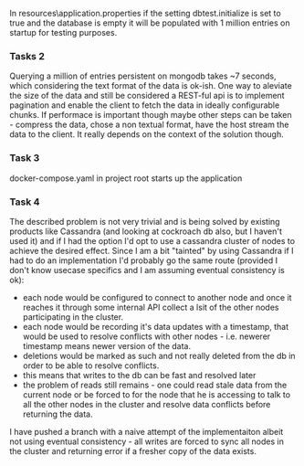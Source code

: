 In resources\application.properties if the setting dbtest.initialize is set to true and the database is empty it will be populated with 1 million entries on startup for testing purposes.

### Tasks 2

Querying a million of entries persistent on mongodb takes ~7 seconds, which considering the text format of the data is ok-ish. 
One way to aleviate the size of the data and still be considered a REST-ful api is to implement pagination and enable the client to fetch the data in ideally configurable chunks.
If performace is important though maybe other steps can be taken - compress the data, chose a non textual format, have the host stream the data to the client. It really depends
on the context of the solution though.

### Task 3

docker-compose.yaml in project root starts up the application

### Task 4

The described problem is not very trivial and is being solved by existing products like Cassandra (and looking at cockroach db also, but I haven't used it) and if I had the option I'd opt to use a cassandra cluster of nodes to achieve the desired effect.
Since I am a bit "tainted" by using Cassandra if I had to do an implementation I'd probably go the same route (provided I don't know usecase specifics and I am assuming eventual consistency is ok):
 - each node would be configured to connect to another node and once it reaches it through some internal API collect a lsit of the other nodes participating in the cluster.
 - each node would be recording it's data updates with a timestamp, that would be used to resolve conflicts with other nodes - i.e. newerer timestamp means newer version of the data.
 - deletions would be marked as such and not really deleted from the db in order to be able to resolve conflicts.
 - this means that writes to the db can be fast and resolved later
 - the problem of reads still remains - one could read stale data from the current node or be forced to for the node that he is accessing to talk to all the other nodes in the cluster and resolve data conflicts before returning the data.

I have pushed a branch with a naive attempt of the implementaiton albeit not using eventual consistency - all writes are forced to sync all nodes in the cluster and returning error if a fresher copy of the data exists. 